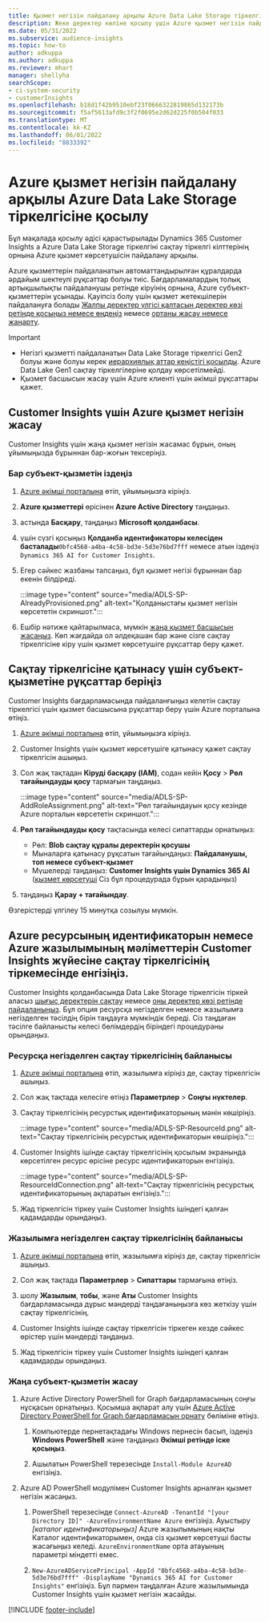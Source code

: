 ```yaml
---
title: Қызмет негізін пайдалану арқылы Azure Data Lake Storage тіркелгісіне қосылу
description: Жеке деректер көліне қосылу үшін Azure қызмет негізін пайдаланыңыз.
ms.date: 05/31/2022
ms.subservice: audience-insights
ms.topic: how-to
author: adkuppa
ms.author: adkuppa
ms.reviewer: mhart
manager: shellyha
searchScope:
- ci-system-security
- customerInsights
ms.openlocfilehash: b18d1f42b9510ebf23f0666322819865d132173b
ms.sourcegitcommit: f5af5613afd9c3f2f0695e2d62d225f0b504f033
ms.translationtype: MT
ms.contentlocale: kk-KZ
ms.lasthandoff: 06/01/2022
ms.locfileid: "8833392"
---
```

# <a name="connect-to-an-azure-data-lake-storage-account-by-using-an-azure-service-principal"></a>Azure қызмет негізін пайдалану арқылы Azure Data Lake Storage тіркелгісіне қосылу

Бұл мақалада қосылу әдісі қарастырылады Dynamics 365 Customer Insights а Azure Data Lake Storage тіркелгіні сақтау тіркелгі кілттерінің орнына Azure қызмет көрсетушісін пайдалану арқылы.

Azure қызметтерін пайдаланатын автоматтандырылған құралдарда әрдайым шектеулі рұқсаттар болуы тиіс. Бағдарламалардың толық артықшылықты пайдаланушы ретінде кіруінің орнына, Azure субъект-қызметтерін ұсынады. Қауіпсіз болу үшін қызмет жетекшілерін пайдалануға болады [Жалпы деректер үлгісі қалтасын деректер көзі ретінде қосыңыз немесе өңдеңіз](connect-common-data-model.md) немесе [ортаны жасау немесе жаңарту](create-environment.md).

> [!IMPORTANT]
>
> - Негізгі қызметті пайдаланатын Data Lake Storage тіркелгісі Gen2 болуы және болуы керек [иерархиялық аттар кеңістігі қосылды](/azure/storage/blobs/data-lake-storage-namespace). Azure Data Lake Gen1 сақтау тіркелгілеріне қолдау көрсетілмейді.
> - Қызмет басшысын жасау үшін Azure клиенті үшін әкімші рұқсаттары қажет.

## <a name="create-an-azure-service-principal-for-customer-insights"></a>Customer Insights үшін Azure қызмет негізін жасау

Customer Insights үшін жаңа қызмет негізін жасамас бұрын, оның ұйымыңызда бұрыннан бар-жоғын тексеріңіз.

### <a name="look-for-an-existing-service-principal"></a>Бар субъект-қызметін іздеңіз

1. [Azure әкімші порталына](https://portal.azure.com) өтіп, ұйымыңызға кіріңіз.

2. **Azure қызметтері** өрісінен **Azure Active Directory** таңдаңыз.

3. астында **Басқару**, таңдаңыз **Microsoft қолданбасы**.

4. үшін сүзгі қосыңыз **Қолданба идентификаторы келесіден басталады**`0bfc4568-a4ba-4c58-bd3e-5d3e76bd7fff` немесе атын іздеңіз `Dynamics 365 AI for Customer Insights`.

5. Егер сәйкес жазбаны тапсаңыз, бұл қызмет негізі бұрыннан бар екенін білдіреді.

   :::image type="content" source="media/ADLS-SP-AlreadyProvisioned.png" alt-text="Қолданыстағы қызмет негізін көрсететін скриншот.":::

6. Ешбір нәтиже қайтарылмаса, мүмкін [жаңа қызмет басшысын жасаңыз](#create-a-new-service-principal). Көп жағдайда ол әлдеқашан бар және сізге сақтау тіркелгісіне кіру үшін қызмет көрсетушіге рұқсаттар беру қажет.

## <a name="grant-permissions-to-the-service-principal-to-access-the-storage-account"></a>Сақтау тіркелгісіне қатынасу үшін субъект-қызметіне рұқсаттар беріңіз

Customer Insights бағдарламасында пайдаланғыңыз келетін сақтау тіркелгісі үшін қызмет басшысына рұқсаттар беру үшін Azure порталына өтіңіз.

1. [Azure әкімші порталына](https://portal.azure.com) өтіп, ұйымыңызға кіріңіз.

1. Customer Insights үшін қызмет көрсетушіге қатынасу қажет сақтау тіркелгісін ашыңыз.

1. Сол жақ тақтадан **Кіруді басқару (IAM)**, содан кейін **Қосу** > **Рөл тағайындауды қосу** тармағын таңдаңыз.

   :::image type="content" source="media/ADLS-SP-AddRoleAssignment.png" alt-text="Рөл тағайындауын қосу кезінде Azure порталын көрсететін скриншот.":::

1. **Рөл тағайындауды қосу** тақтасында келесі сипаттарды орнатыңыз:
   - Рөл: **Blob сақтау құралы деректерін қосушы**
   - Мыналарға қатынасу рұқсатын тағайындаңыз: **Пайдаланушы, топ немесе субъект-қызмет**
   - Мүшелерді таңдаңыз: **Customer Insights үшін Dynamics 365 AI** ([қызмет көрсетуші](#create-a-new-service-principal) Сіз бұл процедурада бұрын қарадыңыз)

1. таңдаңыз **Қарау + тағайындау**.

Өзгерістерді үлгілеу 15 минутқа созылуы мүмкін.

## <a name="enter-the-azure-resource-id-or-the-azure-subscription-details-in-the-storage-account-attachment-to-customer-insights"></a>Azure ресурсының идентификаторын немесе Azure жазылымының мәліметтерін Customer Insights жүйесіне сақтау тіркелгісінің тіркемесінде енгізіңіз.

Customer Insights қолданбасында Data Lake Storage тіркелгісін тіркей аласыз [шығыс деректерін сақтау](manage-environments.md) немесе [оны деректер көзі ретінде пайдаланыңыз](connect-dataverse-managed-lake.md). Бұл опция ресурсқа негізделген немесе жазылымға негізделген тәсілдің бірін таңдауға мүмкіндік береді. Сіз таңдаған тәсілге байланысты келесі бөлімдердің біріндегі процедураны орындаңыз.

### <a name="resource-based-storage-account-connection"></a>Ресурсқа негізделген сақтау тіркелгісінің байланысы

1. [Azure әкімші порталына](https://portal.azure.com) өтіп, жазылымға кіріңіз де, сақтау тіркелгісін ашыңыз.

1. Сол жақ тақтада келесіге өтіңіз **Параметрлер** > **Соңғы нүктелер**.

1. Сақтау тіркелгісінің ресурстық идентификаторының мәнін көшіріңіз.

   :::image type="content" source="media/ADLS-SP-ResourceId.png" alt-text="Сақтау тіркелгісінің ресурстық идентификаторын көшіріңіз.":::

1. Customer Insights ішінде сақтау тіркелгісінің қосылым экранында көрсетілген ресурс өрісіне ресурс идентификаторын енгізіңіз.

   :::image type="content" source="media/ADLS-SP-ResourceIdConnection.png" alt-text="Сақтау тіркелгісінің ресурстық идентификаторының ақпаратын енгізіңіз.":::   

1. Жад тіркелгісін тіркеу үшін Customer Insights ішіндегі қалған қадамдарды орындаңыз.

### <a name="subscription-based-storage-account-connection"></a>Жазылымға негізделген сақтау тіркелгісінің байланысы

1. [Azure әкімші порталына](https://portal.azure.com) өтіп, жазылымға кіріңіз де, сақтау тіркелгісін ашыңыз.

1. Сол жақ тақтада **Параметрлер** > **Сипаттары** тармағына өтіңіз.

1. шолу **Жазылым**, **тобы**, және **Аты** Customer Insights бағдарламасында дұрыс мәндерді таңдағаныңызға көз жеткізу үшін сақтау тіркелгісінің.

1. Customer Insights ішінде сақтау тіркелгісін тіркеген кезде сәйкес өрістер үшін мәндерді таңдаңыз.

1. Жад тіркелгісін тіркеу үшін Customer Insights ішіндегі қалған қадамдарды орындаңыз.

### <a name="create-a-new-service-principal"></a>Жаңа субъект-қызметін жасау

1. Azure Active Directory PowerShell for Graph бағдарламасының соңғы нұсқасын орнатыңыз. Қосымша ақпарат алу үшін [Azure Active Directory PowerShell for Graph бағдарламасын орнату](/powershell/azure/active-directory/install-adv2) бөліміне өтіңіз.

   1. Компьютерде пернетақтадағы Windows пернесін басып, іздеңіз **Windows PowerShell** және таңдаңыз **Әкімші ретінде іске қосыңыз**.

   1. Ашылатын PowerShell терезесінде `Install-Module AzureAD` енгізіңіз.

2. Azure AD PowerShell модулімен Customer Insights арналған қызмет негізін жасаңыз.

   1. PowerShell терезесінде `Connect-AzureAD -TenantId "[your Directory ID]" -AzureEnvironmentName Azure` енгізіңіз. Ауыстыру *[каталог идентификаторыңыз]* Azure жазылымының нақты Каталог идентификаторымен, онда сіз қызмет көрсетуші басты жасағыңыз келеді. `AzureEnvironmentName` орта атауының параметрі міндетті емес.
  
   1. `New-AzureADServicePrincipal -AppId "0bfc4568-a4ba-4c58-bd3e-5d3e76bd7fff" -DisplayName "Dynamics 365 AI for Customer Insights"` енгізіңіз. Бұл пәрмен таңдалған Azure жазылымында Customer Insights үшін қызмет негізін жасайды.

[!INCLUDE [footer-include](includes/footer-banner.md)]